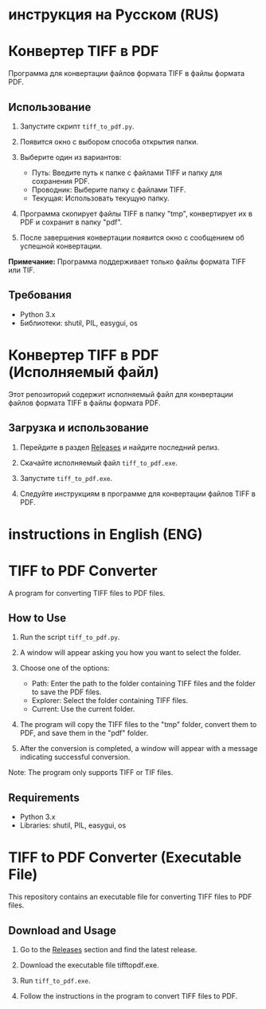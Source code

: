 # инструкция на Русском (RUS)

# Конвертер TIFF в PDF

Программа для конвертации файлов формата TIFF в файлы формата PDF.

## Использование

1. Запустите скрипт `tiff_to_pdf.py`.

2. Появится окно с выбором способа открытия папки.

3. Выберите один из вариантов:
   - Путь: Введите путь к папке с файлами TIFF и папку для сохранения PDF.
   - Проводник: Выберите папку с файлами TIFF.
   - Текущая: Использовать текущую папку.

4. Программа скопирует файлы TIFF в папку "tmp", конвертирует их в PDF и сохранит в папку "pdf".

5. После завершения конвертации появится окно с сообщением об успешной конвертации.

**Примечание:** Программа поддерживает только файлы формата TIFF или TIF.

## Требования

- Python 3.x
- Библиотеки: shutil, PIL, easygui, os


# Конвертер TIFF в PDF (Исполняемый файл)

Этот репозиторий содержит исполняемый файл для конвертации файлов формата TIFF в файлы формата PDF.

## Загрузка и использование

1. Перейдите в раздел [Releases](https://github.com/d1temnd/tif_to_pdf/releases/tag/TtPV1.0.0) и найдите последний релиз.

2. Скачайте исполняемый файл `tiff_to_pdf.exe`.

3. Запустите `tiff_to_pdf.exe`.

4. Следуйте инструкциям в программе для конвертации файлов TIFF в PDF.




# instructions in English (ENG)

# TIFF to PDF Converter

A program for converting TIFF files to PDF files.

## How to Use

1. Run the script `tiff_to_pdf.py`.

2. A window will appear asking you how you want to select the folder.

3. Choose one of the options:
   - Path: Enter the path to the folder containing TIFF files and the folder to save the PDF files.
   - Explorer: Select the folder containing TIFF files.
   - Current: Use the current folder.

4. The program will copy the TIFF files to the "tmp" folder, convert them to PDF, and save them in the "pdf" folder.

5. After the conversion is completed, a window will appear with a message indicating successful conversion.

Note: The program only supports TIFF or TIF files.

## Requirements

- Python 3.x
- Libraries: shutil, PIL, easygui, os

# TIFF to PDF Converter (Executable File)

This repository contains an executable file for converting TIFF files to PDF files.

## Download and Usage

1. Go to the [Releases](https://github.com/d1temnd/tif_to_pdf/releases/tag/TtPV1.0.0) section and find the latest release.

2. Download the executable file tifftopdf.exe.

3. Run `tiff_to_pdf.exe`.

4. Follow the instructions in the program to convert TIFF files to PDF.


